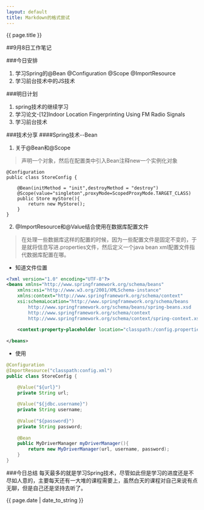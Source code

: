 ```yaml
---
layout: default
title: Markdown的格式尝试
---
```


{{ page.title }}

##9月8日工作笔记

###今日安排
1. 学习Spring的@Bean @Configuration @Scope @ImportResource
2. 学习前台技术中的JS技术

###明日计划
1. spring技术的继续学习
2. 学习论文-[12]Indoor Location Fingerprinting Using FM Radio Signals
3. 学习前台技术

###技术分享
####Spring技术--Bean
1. 关于@Bean和@Scope
> 声明一个对象，然后在配置类中引入Bean注释new一个实例化对象
```
@Configuration
public class StoreConfig {

	@Bean(initMethod = "init",destroyMethod = "destroy")
	@Scope(value="singleton",proxyMode=ScopedProxyMode.TARGET_CLASS)
	public Store myStore(){
		return new MyStore();
	}
}

```

2. @ImportResource和@Value结合使用在数据库配置文件
> 在处理一些数据库这样的配置的时候，因为一些配置文件是固定不变的，于是就将信息写进.properties文件，然后定义一个java bean xml配置文件指代数据库配置在哪。


- 知道文件位置 
```XML
<?xml version="1.0" encoding="UTF-8"?>
<beans xmlns="http://www.springframework.org/schema/beans"
    xmlns:xsi="http://www.w3.org/2001/XMLSchema-instance"
    xmlns:context="http://www.springframework.org/schema/context"
    xsi:schemaLocation="http://www.springframework.org/schema/beans
        http://www.springframework.org/schema/beans/spring-beans.xsd
        http://www.springframework.org/schema/context
        http://www.springframework.org/schema/context/spring-context.xsd" >
        
    <context:property-placeholder location="classpath:/config.properties"/>
    
</beans>
```
- 使用
```Java
@Configuration
@ImportResource("classpath:config.xml")
public class StoreConfig {

	@Value("${url}")
	private String url;
	
	@Value("${jdbc.username}")
	private String username;
	
	@Value("${password}")
	private String password;
	
	@Bean
	public MyDriverManager myDriverManager(){
		return new MyDriverManager(url, username, password);
	}
}

```
###今日总结
每天最多的就是学习Spring技术，尽管如此但是学习的进度还是不尽如人意的，主要每天还有一大堆的课程需要上，虽然白天的课程对自己来说有点无聊，但是自己还是坚持去听了。

{{ page.date | date_to_string }}
